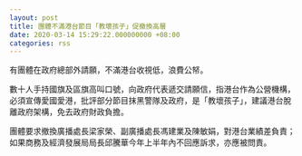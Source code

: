 ```yaml
---
layout: post
title: 團體不滿港台節目「教壞孩子」促撤換高層
date: 2020-03-14 15:29:22.000000000 +08:00
categories: rss
---
```


有團體在政府總部外請願，不滿港台收視低，浪費公帑。

數十人手持國旗及區旗高叫口號，向政府代表遞交請願信，指港台作為公營機構，必須宣傳愛國愛港，批評部分節目抹黑警隊及政府，是「教壞孩子」，建議港台脫離政府架構，免去政府財政負擔。

團體要求撤換廣播處長梁家榮、副廣播處長馮建業及陳敏娟，對港台業績差負責；如果商務及經濟發展局局長邱騰華今年上半年內不回應訴求，亦應被問責。

